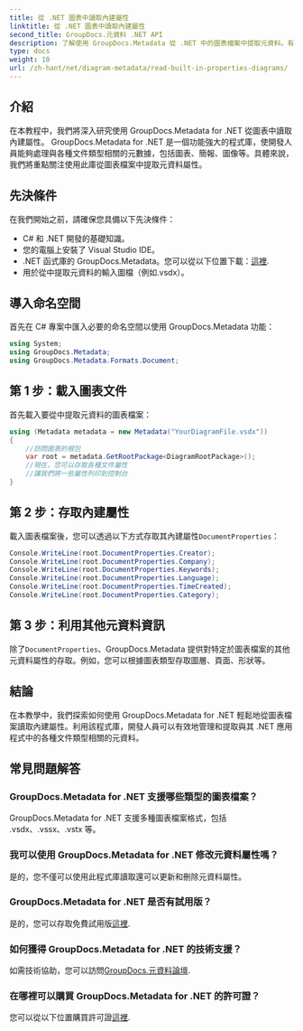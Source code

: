 ```yaml
---
title: 從 .NET 圖表中讀取內建屬性
linktitle: 從 .NET 圖表中讀取內建屬性
second_title: GroupDocs.元資料 .NET API
description: 了解使用 GroupDocs.Metadata 從 .NET 中的圖表檔案中提取元資料。有效增強文件管理和分析。
type: docs
weight: 10
url: /zh-hant/net/diagram-metadata/read-built-in-properties-diagrams/
---
```

## 介紹
在本教程中，我們將深入研究使用 GroupDocs.Metadata for .NET 從圖表中讀取內建屬性。 GroupDocs.Metadata for .NET 是一個功能強大的程式庫，使開發人員能夠處理與各種文件類型相關的元數據，包括圖表、簡報、圖像等。具體來說，我們將重點關注使用此庫從圖表檔案中提取元資料屬性。
## 先決條件
在我們開始之前，請確保您具備以下先決條件：
- C# 和 .NET 開發的基礎知識。
- 您的電腦上安裝了 Visual Studio IDE。
-  .NET 函式庫的 GroupDocs.Metadata。您可以從以下位置下載：[這裡](https://releases.groupdocs.com/metadata/net/).
- 用於從中提取元資料的輸入圖檔（例如.vsdx）。

## 導入命名空間
首先在 C# 專案中匯入必要的命名空間以使用 GroupDocs.Metadata 功能：
```csharp
using System;
using GroupDocs.Metadata;
using GroupDocs.Metadata.Formats.Document;
```
## 第 1 步：載入圖表文件
首先載入要從中提取元資料的圖表檔案：
```csharp
using (Metadata metadata = new Metadata("YourDiagramFile.vsdx"))
{
    //訪問圖表的根包
    var root = metadata.GetRootPackage<DiagramRootPackage>();
    //現在，您可以存取各種文件屬性
    //讓我們將一些屬性列印到控制台
}
```
## 第 2 步：存取內建屬性
載入圖表檔案後，您可以透過以下方式存取其內建屬性`DocumentProperties`：
```csharp
Console.WriteLine(root.DocumentProperties.Creator);
Console.WriteLine(root.DocumentProperties.Company);
Console.WriteLine(root.DocumentProperties.Keywords);
Console.WriteLine(root.DocumentProperties.Language);
Console.WriteLine(root.DocumentProperties.TimeCreated);
Console.WriteLine(root.DocumentProperties.Category);
```
## 第 3 步：利用其他元資料資訊
除了`DocumentProperties`、GroupDocs.Metadata 提供對特定於圖表檔案的其他元資料屬性的存取。例如，您可以根據圖表類型存取圖層、頁面、形狀等。

## 結論
在本教學中，我們探索如何使用 GroupDocs.Metadata for .NET 輕鬆地從圖表檔案讀取內建屬性。利用該程式庫，開發人員可以有效地管理和提取與其 .NET 應用程式中的各種文件類型相關的元資料。

## 常見問題解答
### GroupDocs.Metadata for .NET 支援哪些類型的圖表檔案？
GroupDocs.Metadata for .NET 支援多種圖表檔案格式，包括 .vsdx、.vssx、.vstx 等。
### 我可以使用 GroupDocs.Metadata for .NET 修改元資料屬性嗎？
是的，您不僅可以使用此程式庫讀取還可以更新和刪除元資料屬性。
### GroupDocs.Metadata for .NET 是否有試用版？
是的，您可以存取免費試用版[這裡](https://releases.groupdocs.com/).
### 如何獲得 GroupDocs.Metadata for .NET 的技術支援？
如需技術協助，您可以訪問[GroupDocs.元資料論壇](https://forum.groupdocs.com/c/metadata/14).
### 在哪裡可以購買 GroupDocs.Metadata for .NET 的許可證？
您可以從以下位置購買許可證[這裡](https://purchase.groupdocs.com/buy).